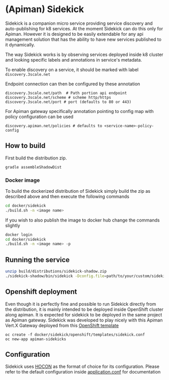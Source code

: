 # (Apiman) Sidekick
Sidekick is a companion micro service providing service discovery and auto-publishing for k8 services. 
At the moment Sidekick can do this only for Apiman. However it is designed to be easily extendable for any api management solution that has the ability to have new services published to it dynamically.

The way Sidekick works is by observing services deployed inside k8 cluster and looking specific labels and annotations in service's metadata.

To enable discovery on a service, it should be marked with label
```discovery.3scale.net```

Endpoint connection can then be configured by these annotation
```properties
discovery.3scale.net/path  # Path portion api endpoint
discovery.3scale.net/scheme # scheme http/https
discovery.3scale.net/port # port (defaults to 80 or 443)
```

For Apiman gateway specifically annotation pointing to config map with policy configuration can be used
```properties
discovery.apiman.net/policies # defaults to <service-name>-policy-config
```

## How to build
First build the distribution zip.

```bash
gradle assembleShadowDist
```

### Docker image

To build the dockerized distribution of Sidekick simply build the zip as described above and then execute the following commands
```bash
cd docker/sidekick
./build.sh -n <image name>
```
If you wish to also publish the image to docker hub change the commands slightly

```bash
docker login 
cd docker/sidekick
./build.sh -n <image name> -p
```

## Running the service
```bash
unzip build/distributions/sidekick-shadow.zip
./sidekick-shadow/bin/sidekick -Dconfig.file=path/to/your/custom/sidekick.conf
```
## Openshift deployment
Even though it is perfectly fine and possible to run Sidekick directly from the distribution, it is mainly intended to be deployed inside OpenShift cluster along apiman. 
It is expected for sidekick to be deployed in the same project as Apiman gateway. Sidekick was developed to play nicely with this Apiman Vert.X Gateway deployed from this [OpenShift template]()

```
oc create -f docker/sidekick/openshift/templates/sidekick.conf
oc new-app apiman-sidekicks
```

## Configuration
Sidekick uses [HOCON](https://github.com/lightbend/config/blob/master/HOCON.md) as the format of choice for its configuration. 
Please refer to the default configuration inside [application.conf](src/main/resources/application.conf) for documentation  
